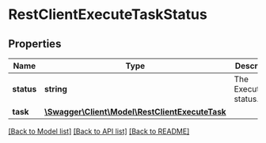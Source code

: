 # RestClientExecuteTaskStatus

## Properties
Name | Type | Description | Notes
------------ | ------------- | ------------- | -------------
**status** | **string** | The ExecuteTask status. | [optional] 
**task** | [**\Swagger\Client\Model\RestClientExecuteTask**](RestClientExecuteTask.md) |  | [optional] 

[[Back to Model list]](../../README.md#documentation-for-models) [[Back to API list]](../../README.md#documentation-for-api-endpoints) [[Back to README]](../../README.md)

